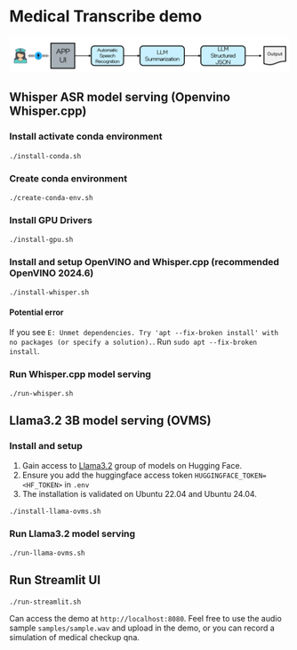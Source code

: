 # Medical Transcribe demo
![pipeline_diagram](assets/pipeline_diagram.png)

## Whisper ASR model serving (Openvino Whisper.cpp)
### Install activate conda environment
```
./install-conda.sh
```

### Create conda environment
```
./create-conda-env.sh
```

### Install GPU Drivers
```
./install-gpu.sh
```

### Install and setup OpenVINO and Whisper.cpp (recommended OpenVINO 2024.6)
```
./install-whisper.sh
```
#### Potential error
If you see `E: Unmet dependencies. Try 'apt --fix-broken install' with no packages (or specify a solution).`. Run `sudo apt --fix-broken install`.

### Run Whisper.cpp model serving
```
./run-whisper.sh
```

## Llama3.2 3B model serving (OVMS)
### Install and setup
1. Gain access to [Llama3.2](https://huggingface.co/meta-llama/Llama-3.2-3B-Instruct) group of models on Hugging Face.
2. Ensure you add the huggingface access token `HUGGINGFACE_TOKEN=<HF_TOKEN>` in `.env`
3. The installation is validated on Ubuntu 22.04 and Ubuntu 24.04.

```
./install-llama-ovms.sh
```
### Run Llama3.2 model serving
```
./run-llama-ovms.sh
```
## Run Streamlit UI
```
./run-streamlit.sh
```
Can access the demo at `http://localhost:8080`. Feel free to use the audio sample `samples/sample.wav` and upload in the demo, or you can record a simulation of medical checkup qna. 
